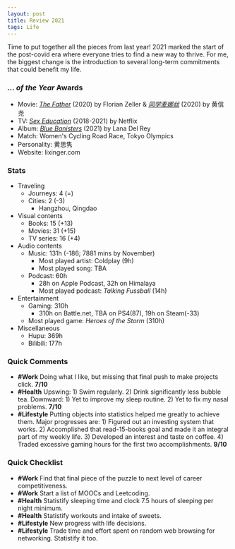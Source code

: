 ```yaml
---
layout: post
title: Review 2021
tags: Life
---
```


Time to put together all the pieces from last year! 2021 marked the start of the post-covid era where everyone tries to find a new way to thrive. For me, the biggest change is the introduction to several long-term commitments that could benefit my life.

### _... of the Year_ Awards

- Movie: [*The Father*](https://movie.douban.com/subject/33432655/) (2020) by Florian Zeller & [*同学麦娜丝*](https://movie.douban.com/subject/34902639/) (2020) by 黄信尧
- TV: [*Sex Education*](https://movie.douban.com/subject/27594217/) (2018-2021) by Netflix
- Album: [*Blue Banisters*](https://music.douban.com/subject/35447534/) (2021) by Lana Del Rey
- Match: Women's Cycling Road Race, Tokyo Olympics
- Personality: 黄思隽
- Website: lixinger.com

### Stats

- Traveling
  - Journeys: 4 (=)
  - Cities: 2 (-3)
    - Hangzhou, Qingdao
- Visual contents
  - Books: 15 (+13)
  - Movies: 31 (+15)
  - TV series: 16 (+4)
- Audio contents
  - Music: 131h (-186; 7881 mins by November)
    - Most played artist: Coldplay (9h)
    - Most played song: TBA
  - Podcast: 60h
    - 28h on Apple Podcast, 32h on Himalaya
    - Most played podcast: *Talking Fussball* (14h)
- Entertainment
  - Gaming: 310h
    - 310h on Battle.net, TBA on PS4(87), 19h on Steam(-33)
  - Most played game: *Heroes of the Storm* (310h)
- Miscellaneous
  - Hupu: 369h
  - Bilibili: 177h

### Quick Comments

- **#Work** Doing what I like, but missing that final push to make projects click. **7/10**
- **#Health** Upswing: 1) Swim regularly. 2) Drink significantly less bubble tea.  Downward: 1) Yet to improve my sleep routine. 2) Yet to fix my nasal problems. **7/10**
- **#Lifestyle** Putting objects into statistics helped me greatly to achieve them. Major progresses are: 1) Figured out an investing system that works. 2) Accomplished that read-15-books goal and made it an integral part of my weekly life. 3) Developed an interest and taste on coffee. 4) Traded excessive gaming hours for the first two accomplishments.  **9/10**

### Quick Checklist

- **#Work** Find that final piece of the puzzle to next level of career competitiveness.
- **#Work** Start a list of MOOCs and Leetcoding.
- **#Health** Statistify sleeping time and clock 7.5 hours of sleeping per night minimum.
- **#Health** Statistify workouts and intake of sweets.
- **#Lifestyle** New progress with life decisions.
- **#Lifestyle** Trade time and effort spent on random web browsing for networking. Statistify it too.

